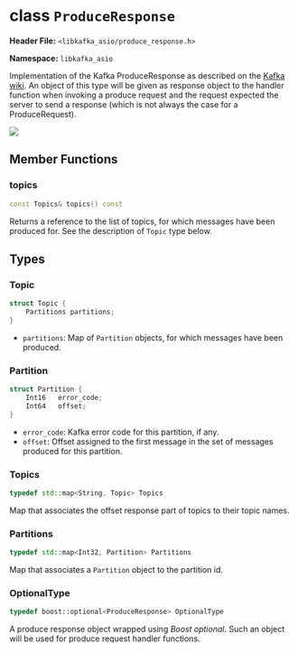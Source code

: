 
class `ProduceResponse`
=======================

**Header File:** `<libkafka_asio/produce_response.h>`

**Namespace:** `libkafka_asio`

Implementation of the Kafka ProduceResponse as described on the
[Kafka wiki](https://cwiki.apache.org/confluence/display/KAFKA/A+Guide+To+The+Kafka+Protocol#AGuideToTheKafkaProtocol-ProduceResponse).
An object of this type will be given as response object to the handler function
when invoking a produce request and the request expected the server to send a
response (which is not always the case for a ProduceRequest).

<img src="http://yuml.me/diagram/nofunky;scale:80/class/
[ProduceResponse]++-*[ProduceResponse::Topic],
[ProduceResponse::Topic]++-*[ProduceResponse::Partition]"
/>

Member Functions
----------------

### topics
```cpp
const Topics& topics() const
```

Returns a reference to the list of topics, for which messages have been
produced for. See the description of `Topic` type below.


Types
-----

### Topic
```cpp
struct Topic {
    Partitions partitions;
}
```

+ `partitions`:
   Map of `Partition` objects, for which messages have been produced.


### Partition
```cpp
struct Partition {
    Int16   error_code;
    Int64   offset;
}
```

+ `error_code`:
   Kafka error code for this partition, if any.
+ `offset`:
   Offset assigned to the first message in the set of messages produced for this
   partition.


### Topics
```cpp
typedef std::map<String, Topic> Topics
```

Map that associates the offset response part of topics to their topic names.


### Partitions
```cpp
typedef std::map<Int32, Partition> Partitions
```

Map that associates a `Partition` object to the partition id.


### OptionalType
```cpp
typedef boost::optional<ProduceResponse> OptionalType
```

A produce response object wrapped using _Boost optional_. Such an object will
be used for produce request handler functions.
